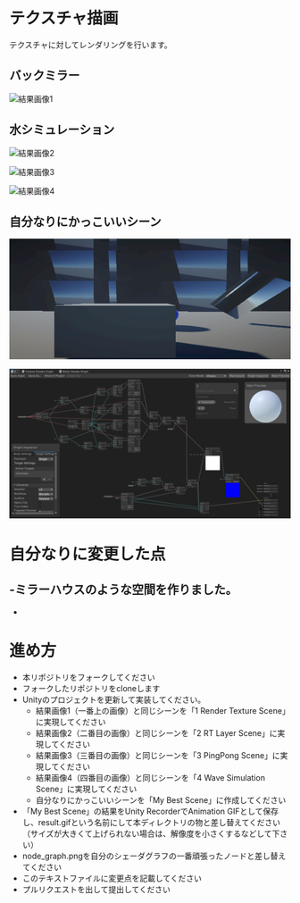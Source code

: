 # テクスチャ描画
テクスチャに対してレンダリングを行います。

## バックミラー
![結果画像1](result1.gif)

## 水シミュレーション
![結果画像2](result2.gif)

![結果画像3](result3.gif)

![結果画像4](result4.gif)

## 自分なりにかっこいいシーン
![結果画像](result.gif.gif)

![シェーダグラフ](node_graph.png)

# 自分なりに変更した点
-ミラーハウスのような空間を作りました。
-
-


# 進め方

- 本リポジトリをフォークしてください
- フォークしたリポジトリをcloneします
- Unityのプロジェクトを更新して実装してください。
  - 結果画像1（一番上の画像）と同じシーンを「1 Render Texture Scene」に実現してください
  - 結果画像2（二番目の画像）と同じシーンを「2 RT Layer Scene」に実現してください
  - 結果画像3（三番目の画像）と同じシーンを「3 PingPong Scene」に実現してください
  - 結果画像4（四番目の画像）と同じシーンを「4 Wave Simulation Scene」に実現してください
  - 自分なりにかっこいいシーンを「My Best Scene」に作成してください
- 「My Best Scene」の結果をUnity RecorderでAnimation GIFとして保存し、result.gifという名前にして本ディレクトリの物と差し替えてください（サイズが大きくて上げられない場合は、解像度を小さくするなどして下さい）
- node_graph.pngを自分のシェーダグラフの一番頑張ったノードと差し替えてください
- このテキストファイルに変更点を記載してください
- プルリクエストを出して提出してください
